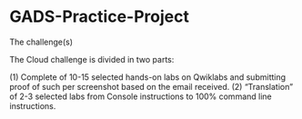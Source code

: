 # GADS-Practice-Project

The challenge(s)

The Cloud challenge is divided in two parts:

(1) Complete of 10-15 selected hands-on labs on Qwiklabs and submitting proof of such per screenshot based on the email received.
(2) “Translation” of 2-3 selected labs from Console instructions to 100% command line instructions.

